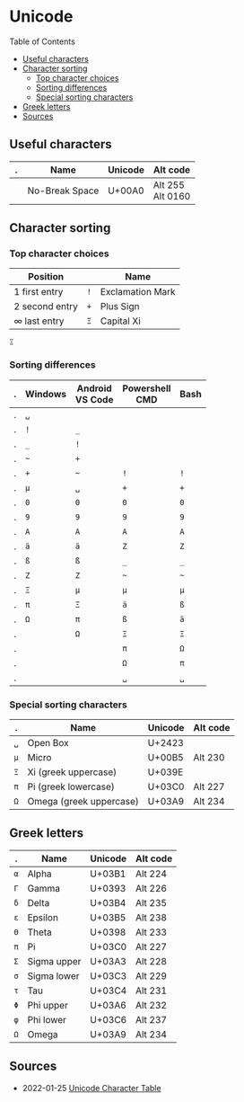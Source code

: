 <h1> Unicode </h1>



Table of Contents
- [Useful characters](#useful-characters)
- [Character sorting](#character-sorting)
  - [Top character choices](#top-character-choices)
  - [Sorting differences](#sorting-differences)
  - [Special sorting characters](#special-sorting-characters)
- [Greek letters](#greek-letters)
- [Sources](#sources)

## Useful characters
| .   | Name           | Unicode | Alt code              |
| --- | -------------- | ------- | --------------------- |
| ` ` | No-Break Space | U+00A0  | Alt 255 <br> Alt 0160 |


## Character sorting

### Top character choices

| Position       |     | Name             |
| -------------- | --- | ---------------- |
| 1 first entry  | `!` | Exclamation Mark |
| 2 second entry | `+` | Plus Sign        |
| ∞ last entry   | `Ξ` | Capital Xi       |

```
Ξ
```

### Sorting differences

| .   | Windows | Android <br> VS Code | Powershell <br> CMD | Bash |
| --- | ------- | -------------------- | ------------------- | ---- |
| .   | `␣`     |
| .   | `!`     | `_`                  |
| .   | `_`     | `!`                  |
| .   | `~`     | `+`                  |
| .   | `+`     | `~`                  | `!`                 | `!`  |
| .   | `µ`     | `␣`                  | `+`                 | `+`  |
| .   | `0`     | `0`                  | `0`                 | `0`  |
| .   | `9`     | `9`                  | `9`                 | `9`  |
| .   | `A`     | `A`                  | `A`                 | `A`  |
| .   | `ä`     | `ä`                  | `Z`                 | `Z`  |
| .   | `ß`     | `ß`                  | `_`                 | `_`  |
| .   | `Z`     | `Z`                  | `~`                 | `~`  |
| .   | `Ξ`     | `µ`                  | `µ`                 | `µ`  |
| .   | `π`     | `Ξ`                  | `ä`                 | `ß`  |
| .   | `Ω`     | `π`                  | `ß`                 | `ä`  |
| .   |         | `Ω`                  | `Ξ`                 | `Ξ`  |
| .   |         |                      | `π`                 | `Ω`  |
| .   |         |                      | `Ω`                 | `π`  |
| .   |         |                      | `␣`                 | `␣`  |

### Special sorting characters

| .   | Name                    | Unicode | Alt code |
| --- | ----------------------- | ------- | -------- |
| `␣` | Open Box                | U+2423  |
| `µ` | Micro                   | U+00B5  | Alt 230  |
| `Ξ` | Xi (greek uppercase)    | U+039E  |
| `π` | Pi (greek lowercase)    | U+03C0  | Alt 227  |
| `Ω` | Omega (greek uppercase) | U+03A9  | Alt 234  |


## Greek letters

| .   | Name        | Unicode | Alt code |
| --- | ----------- | ------- | -------- |
| `α` | Alpha       | U+03B1  | Alt 224  |
| `Γ` | Gamma       | U+0393  | Alt 226  |
| `δ` | Delta       | U+03B4  | Alt 235  |
| `ε` | Epsilon     | U+03B5  | Alt 238  |
| `Θ` | Theta       | U+0398  | Alt 233  |
| `π` | Pi          | U+03C0  | Alt 227  |
| `Σ` | Sigma upper | U+03A3  | Alt 228  |
| `σ` | Sigma lower | U+03C3  | Alt 229  |
| `τ` | Tau         | U+03C4  | Alt 231  |
| `Φ` | Phi upper   | U+03A6  | Alt 232  |
| `φ` | Phi lower   | U+03C6  | Alt 237  |
| `Ω` | Omega       | U+03A9  | Alt 234  |


## Sources
- 2022-01-25 [Unicode Character Table](https://unicode-table.com/en/)
